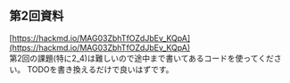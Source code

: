 ## 第2回資料  
[https://hackmd.io/MAG03ZbhTfOZdJbEv_KQpA](https://hackmd.io/MAG03ZbhTfOZdJbEv_KQpA)  
第2回の課題(特に2_4)は難しいので途中まで書いてあるコードを使ってください。
TODOを書き換えるだけで良いはずです。
